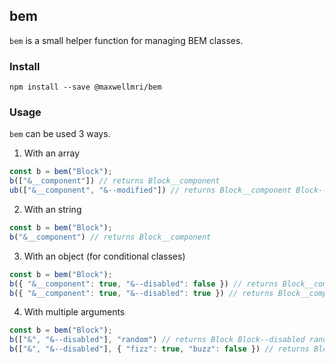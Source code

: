 ## bem

`bem` is a small helper function for managing BEM classes.

### Install
`npm install --save @maxwellmri/bem`

### Usage
`bem` can be used 3 ways.

1. With an array
```javascript
const b = bem("Block");
b(["&__component"]) // returns Block__component
ub(["&__component", "&--modified"]) // returns Block__component Block--modifier
```

2. With an string
```javascript
const b = bem("Block");
b("&__component") // returns Block__component
```

3. With an object (for conditional classes)
```javascript
const b = bem("Block");
b({ "&__component": true, "&--disabled": false }) // returns Block__component
b({ "&__component": true, "&--disabled": true }) // returns Block__component Block--disabled
```

4. With multiple arguments
```javascript
const b = bem("Block");
b(["&", "&--disabled"], "random") // returns Block Block--disabled random
b(["&", "&--disabled"], { "fizz": true, "buzz": false }) // returns Block Block--disabled fizz
```
